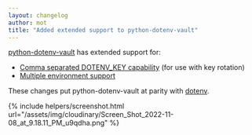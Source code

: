 ```yaml
---
layout: changelog
author: mot
title: "Added extended support to python-dotenv-vault"
---
```


[python-dotenv-vault](https://github.com/dotenv-org/python-dotenv-vault) has extended support for:

* [Comma separated DOTENV_KEY capability](https://github.com/dotenv-org/python-dotenv-vault/blob/master/CHANGELOG.md#020) (for use with key rotation)
* [Multiple environment support](https://github.com/dotenv-org/python-dotenv-vault/blob/master/CHANGELOG.md#011) 

These changes put python-dotenv-vault at parity with [dotenv](https://github.com/motdotla/dotenv).

{% include helpers/screenshot.html url="/assets/img/cloudinary/Screen_Shot_2022-11-08_at_9.18.11_PM_u9qdha.png" %}

